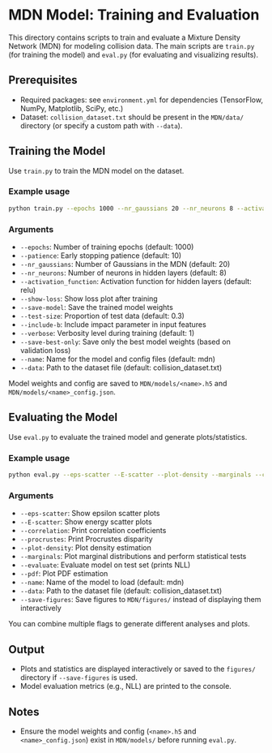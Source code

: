 
# MDN Model: Training and Evaluation

This directory contains scripts to train and evaluate a Mixture Density Network (MDN) for modeling collision data. The main scripts are `train.py` (for training the model) and `eval.py` (for evaluating and visualizing results).

## Prerequisites
- Required packages: see `environment.yml` for dependencies (TensorFlow, NumPy, Matplotlib, SciPy, etc.)
- Dataset: `collision_dataset.txt` should be present in the `MDN/data/` directory (or specify a custom path with `--data`).

## Training the Model

Use `train.py` to train the MDN model on the dataset.

### Example usage
```bash
python train.py --epochs 1000 --nr_gaussians 20 --nr_neurons 8 --activation_function relu --show-loss --save-model --name mymodel --data collision_dataset.txt
```

### Arguments
- `--epochs`: Number of training epochs (default: 1000)
- `--patience`: Early stopping patience (default: 10)
- `--nr_gaussians`: Number of Gaussians in the MDN (default: 20)
- `--nr_neurons`: Number of neurons in hidden layers (default: 8)
- `--activation_function`: Activation function for hidden layers (default: relu)
- `--show-loss`: Show loss plot after training
- `--save-model`: Save the trained model weights
- `--test-size`: Proportion of test data (default: 0.3)
- `--include-b`: Include impact parameter in input features
- `--verbose`: Verbosity level during training (default: 1)
- `--save-best-only`: Save only the best model weights (based on validation loss)
- `--name`: Name for the model and config files (default: mdn)
- `--data`: Path to the dataset file (default: collision_dataset.txt)

Model weights and config are saved to `MDN/models/<name>.h5` and `MDN/models/<name>_config.json`.

## Evaluating the Model

Use `eval.py` to evaluate the trained model and generate plots/statistics.

### Example usage
```bash
python eval.py --eps-scatter --E-scatter --plot-density --marginals --correlation --procrustes --pdf --evaluate --name mymodel --data collision_dataset.txt --save-figures
```

### Arguments
- `--eps-scatter`: Show epsilon scatter plots
- `--E-scatter`: Show energy scatter plots
- `--correlation`: Print correlation coefficients
- `--procrustes`: Print Procrustes disparity
- `--plot-density`: Plot density estimation
- `--marginals`: Plot marginal distributions and perform statistical tests
- `--evaluate`: Evaluate model on test set (prints NLL)
- `--pdf`: Plot PDF estimation
- `--name`: Name of the model to load (default: mdn)
- `--data`: Path to the dataset file (default: collision_dataset.txt)
- `--save-figures`: Save figures to `MDN/figures/` instead of displaying them interactively

You can combine multiple flags to generate different analyses and plots.

## Output
- Plots and statistics are displayed interactively or saved to the `figures/` directory if `--save-figures` is used.
- Model evaluation metrics (e.g., NLL) are printed to the console.

## Notes
- Ensure the model weights and config (`<name>.h5` and `<name>_config.json`) exist in `MDN/models/` before running `eval.py`.